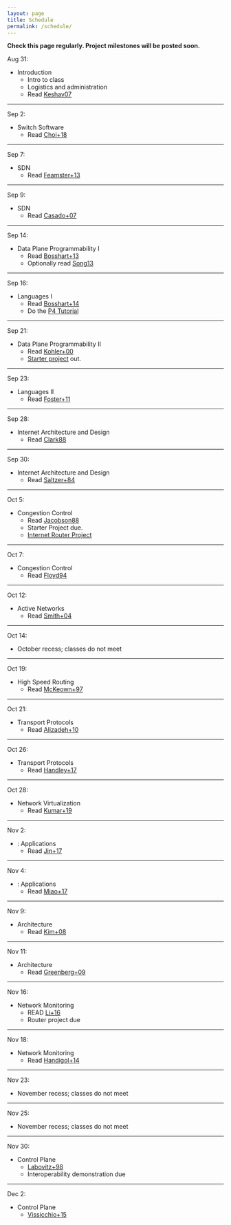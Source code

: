 ```yaml
---
layout: page
title: Schedule
permalink: /schedule/
---
```


<b>Check this page regularly. Project milestones will be posted soon.</b>


Aug 31:
* Introduction
    * Intro to class
    * Logistics and administration
    * Read [Keshav07](https://dl.acm.org/citation.cfm?id=1273458)

---

Sep 2:
* Switch Software
   *  Read [Choi+18](https://dl.acm.org/citation.cfm?id=3230546) 

---

Sep 7:
* SDN
    * Read [Feamster+13](https://dl.acm.org/citation.cfm?id=2602219)

---

Sep 9:
* SDN
    * Read [Casado+07](https://dl.acm.org/citation.cfm?id=1282382)

---

Sep 14:
* Data Plane Programmability I
   * Read [Bosshart+13](https://dl.acm.org/citation.cfm?id=2486011)
   * Optionally read [Song13](https://dl.acm.org/citation.cfm?id=2491190)

---

Sep 16:
* Languages I   
   * Read [Bosshart+14](https://dl.acm.org/citation.cfm?id=2656890)
   * Do the [P4 Tutorial](https://github.com/p4lang/tutorials)

---

Sep 21:
* Data Plane Programmability II
   * Read [Kohler+00](http://www.cs.princeton.edu/courses/archive/fall18/cos561/papers/Click00.pdf)
   * [Starter project](https://github.com/yale-build-a-router/switch-cache) out.

---

Sep 23:
* Languages II  
    * Read [Foster+11](https://dl.acm.org/citation.cfm?id=2034812)

---

Sep 28:
* Internet Architecture and Design
    * Read [Clark88](http://ccr.sigcomm.org/archive/1995/jan95/ccr-9501-clark.pdf)

---

Sep 30:
* Internet Architecture and Design
    * Read [Saltzer+84](https://dl.acm.org/citation.cfm?id=357402)

---

Oct 5:
* Congestion Control 
    * Read [Jacobson88](https://dl.acm.org/citation.cfm?id=52356)
    * Starter Project due. 
    * [Internet Router Project](https://yale-build-a-router.github.io/documentation/internet-router/)

---

Oct 7:
* Congestion Control 
    * Read [Floyd94](https://dl.acm.org/citation.cfm?id=205512)

---


Oct 12:
* Active Networks
    * Read [Smith+04](https://ieeexplore.ieee.org/document/1262565)

---

Oct 14:
* October recess; classes do not meet

---

Oct 19:
* High Speed Routing
    * Read [McKeown+97](https://ieeexplore.ieee.org/document/566194)

---

Oct 21:
* Transport Protocols
    * Read [Alizadeh+10](https://people.csail.mit.edu/alizadeh/papers/dctcp-sigcomm10.pdf)

---

Oct 26:
* Transport Protocols
    * Read [Handley+17](https://dl.acm.org/citation.cfm?id=3098825)

---

Oct 28:
* Network Virtualization
    * Read [Kumar+19](https://dl.acm.org/citation.cfm?id=3342093)

---

Nov 2:
* : Applications
    * Read [Jin+17](https://dl.acm.org/citation.cfm?id=3132747.3132764)
    
---

Nov 4:
* : Applications
    * Read [Miao+17](https://dl.acm.org/citation.cfm?id=3098824&dl=ACM&coll=DL)

---

Nov 9:
* Architecture
    * Read [Kim+08](http://www.cs.princeton.edu/courses/archive/fall18/cos561/papers/Seattle08.pdf)

---

Nov 11:
* Architecture
    * Read [Greenberg+09](https://www.microsoft.com/en-us/research/publication/vl2-a-scalable-and-flexible-data-center-network/)

---

Nov 16:

* Network Monitoring
   * READ [Li+16](https://www.usenix.org/node/194941)
   * Router project due

---

Nov 18:

* Network Monitoring
   * Read [Handigol+14](http://www.scs.stanford.edu/~dm/home/papers/handigol:netsight.pdf)

---

Nov 23:
* November recess; classes do not meet


---

Nov 25:
* November recess; classes do not meet


---

Nov 30:
* Control Plane
   * [Labovitz+98](http://www.cs.princeton.edu/courses/archive/fall18/cos561/papers/BGPInstability98.pdf)
   * Interoperability demonstration due

---

Dec 2:
* Control Plane
   * [Vissicchio+15](http://fibbing.net/files/sig15.pdf)




<!--

Feb 20:
* Intoduction
    * Intro to class
    * Logistics and administration

---

Feb 22:
* Internet Architecture and Design
    * Read [Keshav07](https://dl.acm.org/citation.cfm?id=1273458)
    * Read [Clark88](http://ccr.sigcomm.org/archive/1995/jan95/ccr-9501-clark.pdf)
    * Read [Saltzer+84](https://dl.acm.org/citation.cfm?id=357402)

---

Feb 22:
* P4 Tutorial

---

Mar 1:
* P4 Tutorial

---

Mar 6
* Congestion Control I
    * Read [Jacobson88](https://dl.acm.org/citation.cfm?id=52356)
    * Read [Floyd94](https://dl.acm.org/citation.cfm?id=205512)
    * [Starter Project](https://github.com/usi-advanced-networking/switch-cache) Out

---

Mar 7:
* Lab

---

Mar 13:

* High Speed Routing
    * Read [McKeown+97](https://ieeexplore.ieee.org/document/566194)
    * Read [Waldvogel+97](https://dl.acm.org/citation.cfm?id=263136) 

---

Mar 14:
* Lab

---

Mar 20:
* Transport Protocols
    * Read [Handley+17](https://dl.acm.org/citation.cfm?id=3098825)
    * __Starter Project Due__

---

Mar 21:
* Lab
 
---

Mar 27:
* Topics 6: Active Networks
    * Read [Wetherall99](https://dl.acm.org/citation.cfm?id=319156) 
    * Read [Smith+04](https://ieeexplore.ieee.org/document/1262565)
    * __Project Out__

---

Mar 28:
* Lab


---

Apr 3:
* Topics 7: SDN
    * Soul&eacute; travelling
    * Read [Feamster+13](https://dl.acm.org/citation.cfm?id=2602219)
    * Read [Casado+07](https://dl.acm.org/citation.cfm?id=1282382)
    * __Project Work Plan Due__


---

Apr 4
* Lab
    * Soul&eacute; travelling

---

Apr 10
* Topics 8: Data Plane Programmability
    * Read [Bosshart+13](https://dl.acm.org/citation.cfm?id=2486011)


---

Apr 11
* Lab

---

Apr 17
* Topics 9: Languages
    * Read [Foster+11](https://dl.acm.org/citation.cfm?id=2034812)
    * Optionally Read [Bosshart+14](https://dl.acm.org/citation.cfm?id=2656890)

---

Apr 18:
* Easter (No Class) 

---

Apr 24:
* Easter (No Class) 

---

Apr 25:
* Easter (No Class) 

---

May 1
* Labour Day (No Class) 

---

May 2
* Topics 10: Applications
    * Read [Jin+17](https://dl.acm.org/citation.cfm?id=3132747.3132764)
    * Optionally Read [Miao+17](https://dl.acm.org/citation.cfm?id=3098824&dl=ACM&coll=DL)

---

May 8
* Lab

---

May 9
* Lab

---

May 15
* Lab

---

May 16
* Lab
    * ** __Complete Data-Plane and Control-Plane Implementations Due__
    * ** __Interoperability Proposal Due__

---

May 22
* Topics 11: Switch Software
    *  Read [Choi+18](https://dl.acm.org/citation.cfm?id=3230546) 

---

May 23
* Lab
* __Final project due__

---

May 29
* Lab
* __Final demonstrations and presentations__

---









April 2nd:
* Lecture 1 Topics:
    * Intro to class
    * Logistics and administration
* **Due by 11:59 PM:** [Course Application](https://goo.gl/forms/nJXtf9csQokQFvD23) 

---

April 3rd:
* Instructors will send out application results by 5PM

---

April 4th:
* Lecture 2 Topics:
    * P4 Introduction and Motivation
    * P4 Langauge Basics
    * Hands on learning with P4 - Please complete the Getting Started portion of the [P4 Mininet exercises]({{ site.baseurl }}/deliverables/p4-mininet) before class, and bring your laptops with you 

---

April 6th:
* **Due by 11:59 PM:** [Getting Started]({{ site.baseurl }}/deliverables/getting-started)

---

April 9th:
* Lecture 3 Topics:
    * Finish P4 Language Overiew
    * Intro to NetFPGA
    * P4->NetFPGA Workflow Overview

---

April 10th:
* **Due by 11:59PM:** [P4 Mininet exercises]({{ site.baseurl }}/deliverables/p4-mininet)
* **Due by 11:59PM:** [P4->NetFPGA exercises]({{ site.baseurl }}/deliverables/p4-netfpga-tutorials)

---

April 16th:
* Lecture 4:
    * Guest Lecture - P4 Applications

---

April 18th:
* Lecture 5 Topics:
    * Intro to FPGA development
    * Basic hardware design
    * Running simulations
    * Timing constraints

---

April 24th:
* **Due by 11:59PM:** [Complete Data-Plane and Control-Plane Implementations]({{ site.baseurl }}/deliverables/baseline-tests)

---

April 27th:
* **Due by 11:59PM:** [Interoperability test proposal (one document from entire class)]({{ site.baseurl }}/deliverables/interoperability-proposal)

---

May 2nd:
* **Due by 11:59PM:** [Proposal for design challenge project]({{ site.baseurl }}/deliverables/design-challenge)

---

May 9th (Gates 325):
* Interoperability test

---

May 24th:
* **Due by 11:59PM:** [Design challenge progress report]({{ site.baseurl }}/deliverables/progress-report)

---

June 13th @ 3:30PM in Gates 358:
* [Final demonstrations and presentations]({{ site.baseurl }}/deliverables/final-demo)



-->

